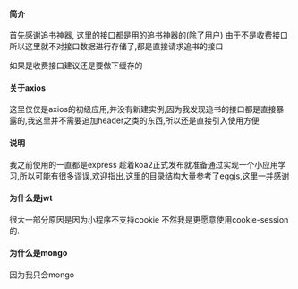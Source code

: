#### 简介

首先感谢追书神器, 这里的接口都是用的追书神器的(除了用户) 由于不是收费接口所以这里就不对接口数据进行存储了,都是直接请求追书的接口

如果是收费接口建议还是要做下缓存的


#### 关于axios

这里仅仅是axios的初级应用,并没有新建实例,因为我发现追书的接口都是直接暴露的,我这里并不需要追加header之类的东西,所以还是直接引入使用方便

#### 说明

我之前使用的一直都是express 趁着koa2正式发布就准备通过实现一个小应用学习,所以可能有很多谬误,欢迎指出,这里的目录结构大量参考了eggjs,这里一并感谢

#### 为什么是jwt

很大一部分原因是因为小程序不支持cookie 不然我是更愿意使用cookie-session的.

#### 为什么是mongo

因为我只会mongo
